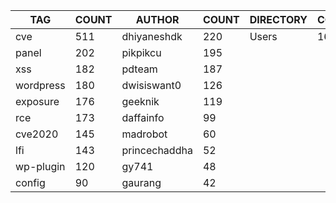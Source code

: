 |    TAG    | COUNT |    AUTHOR     | COUNT | DIRECTORY | COUNT | SEVERITY | COUNT |  TYPE   | COUNT |
|-----------|-------|---------------|-------|-----------|-------|----------|-------|---------|-------|
| cve       |   511 | dhiyaneshdk   |   220 | Users     |  1693 | info     |   535 | http    |  1566 |
| panel     |   202 | pikpikcu      |   195 |           |       | high     |   426 | file    |    42 |
| xss       |   182 | pdteam        |   187 |           |       | medium   |   349 | network |    35 |
| wordpress |   180 | dwisiswant0   |   126 |           |       | critical |   201 | dns     |    10 |
| exposure  |   176 | geeknik       |   119 |           |       | low      |   147 |         |       |
| rce       |   173 | daffainfo     |    99 |           |       |          |       |         |       |
| cve2020   |   145 | madrobot      |    60 |           |       |          |       |         |       |
| lfi       |   143 | princechaddha |    52 |           |       |          |       |         |       |
| wp-plugin |   120 | gy741         |    48 |           |       |          |       |         |       |
| config    |    90 | gaurang       |    42 |           |       |          |       |         |       |